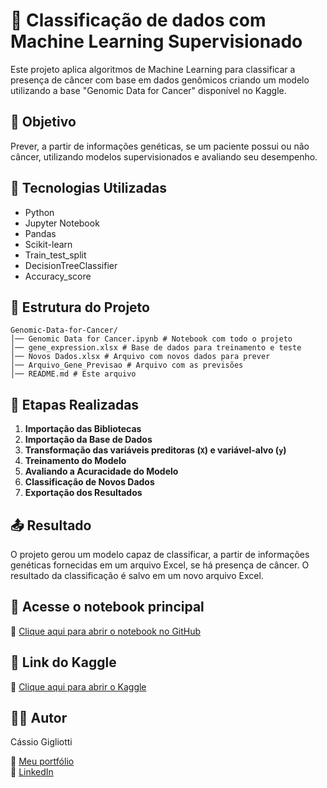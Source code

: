 # 🧾 Classificação de dados com Machine Learning Supervisionado

Este projeto aplica algoritmos de Machine Learning para classificar a presença de câncer com base em dados genômicos criando um modelo utilizando a base "Genomic Data for Cancer" disponível no Kaggle.

## 🎯 Objetivo

Prever, a partir de informações genéticas, se um paciente possui ou não câncer, utilizando modelos supervisionados e avaliando seu desempenho.

## 🔧 Tecnologias Utilizadas

- Python
- Jupyter Notebook
- Pandas
- Scikit-learn
- Train_test_split
- DecisionTreeClassifier
- Accuracy_score

## 📁 Estrutura do Projeto

```plaintext
Genomic-Data-for-Cancer/
│── Genomic Data for Cancer.ipynb # Notebook com todo o projeto
│── gene_expression.xlsx # Base de dados para treinamento e teste
│── Novos Dados.xlsx # Arquivo com novos dados para prever 
│── Arquivo_Gene_Previsao # Arquivo com as previsões
│── README.md # Este arquivo
```
## 🔄 Etapas Realizadas

1. **Importação das Bibliotecas**   
2. **Importação da Base de Dados**  
3. **Transformação das variáveis preditoras (`X`) e variável-alvo (`y`)**  
4. **Treinamento do Modelo**  
5. **Avaliando a Acuracidade do Modelo**  
6. **Classificação de Novos Dados**  
7. **Exportação dos Resultados**  


## 📤 Resultado  

O projeto gerou um modelo capaz de classificar, a partir de informações genéticas fornecidas em um arquivo Excel, se há presença de câncer. O resultado da classificação é salvo em um novo arquivo Excel. 

## 📘 Acesse o notebook principal  

🔗 [Clique aqui para abrir o notebook no GitHub](Genomic%20Data%20for%20Cancer.ipynb)  

## 📘 Link do Kaggle

🔗 [Clique aqui para abrir o Kaggle](https://www.kaggle.com/datasets/brsahan/genomic-data-for-cancer)

## 🙋‍♂️ Autor  

Cássio Gigliotti  

🔗 [Meu portfólio](https://app.xperiun.com/in/cassio-gigliotti)  
🔗 [LinkedIn](https://www.linkedin.com/in/cassio-gigliotti/)  
